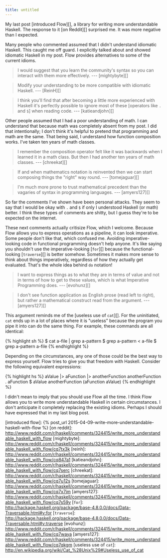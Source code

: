 ```yaml
---
title: untitled
---
```


My last post [introduced Flow][],
a library for writing more understandable Haskell.
The response to it [on Reddit][] surprised me.
It was more negative than I expected.

Many people who commented assumed that I didn't understand idiomatic Haskell.
This caught me off guard.
I explicitly talked about and showed idiomatic Haskell in my post.
Flow provides alternatives to some of the current idioms.

> I would suggest that you learn the community's syntax so you can
> interact with them more effectively. --- [mightybyte][]

> Modify your understanding to be more compatible with idiomatic
> Haskell. --- [ReinH][]

> I think you'll find that after becoming a little more experienced
> with Haskell it's perfectly possible to ignore most of these
> [operators like `.` and `$`] when reading code. --- [katieandjohn][]

Other people assumed that I had a poor understanding of math.
I can understand that because math was completely absent from my post.
I did that intentionally;
I don't think it's helpful to pretend that programming and math are the same.
That being said,
I understand how function composition works.
I've taken ten years of math classes.

> I remember the composition operator felt like it was backwards
> when I learned it in a math class. But then I had another ten years
> of math classes. --- [chreekat][]

> If and when mathematics notation is reinvented then we can start
> composing things the "right" way round. --- [tomejaguar][]

> I'm much more prone to trust mathematical precedent than the
> vagaries of syntax in programming languages. --- [amyers127][]

So far the comments I've shown have been personal attacks.
They seem to say that I would be okay with `.` and `$` if only I understood Haskell (or math) better.
I think these types of comments are shitty,
but I guess they're to be expected on the internet.

These next comments actually critisize Flow,
which I welcome.
Because Flow allows you to express operations as a pipeline,
it can look imperative.
Some people don't like that, which confused me.
Avoiding imperative-looking code in functional programming doesn't help anyone.
It's like saying you shouldn't use the imperative-looking [`for`][] because the functional-looking [`traverse`][] is better somehow.
Sometimes it makes more sense to think about things imperatively,
regardless of how they actually get evaluated.
That's the whole idea behind `do` notation!

> I want to express things as to what they are in terms of value
> and not in terms of how to get to these values, which is what
> Imperative Programming does. --- [evohunz][]

> I don't see function application as English prose (read left to
> right), but rather a mathematical construct read from the argument.
> --- [amyers127][]

This argument reminds me of the [useless use of `cat`][].
For the uninitiated, `cat` ends up in a lot of places where it is "useless"
because the program you pipe it into can do the same thing.
For example, these commands are all identical:

{% highlight sh %}
$ cat a-file | grep a-pattern
$ grep a-pattern < a-file
$ grep a-pattern a-file
{% endhighlight %}

Depending on the circumstances, any one of those could be the best way to express yourself.
Flow tries to give you that freedom with Haskell.
Consider the following equivalent expressions:

{% highlight hs %}
aValue |> aFunction |> anotherFunction
anotherFunction . aFunction $ aValue
anotherFunction (aFunction aValue)
{% endhighlight %}

I didn't mean to imply that you should use Flow all the time.
I think Flow allows you to write more understandable Haskell in certain circumstances.
I don't anticipate it completely replacing the existing idioms.
Perhaps I should have expressed that in my last blog post.

[introduced flow]: {% post_url 2015-04-09-write-more-understandable-haskell-with-flow %}
[on reddit]: http://www.reddit.com/r/haskell/comments/324415/write_more_understandable_haskell_with_flow
[mightybyte]: http://www.reddit.com/r/haskell/comments/324415/write_more_understandable_haskell_with_flow/cq7tx3k
[reinh]: http://www.reddit.com/r/haskell/comments/324415/write_more_understandable_haskell_with_flow/cq847a1
[katieandjohn]: http://www.reddit.com/r/haskell/comments/324415/write_more_understandable_haskell_with_flow/cq7serc
[chreekat]: http://www.reddit.com/r/haskell/comments/324415/write_more_understandable_haskell_with_flow/cq7u12s
[tomejaguar]: http://www.reddit.com/r/haskell/comments/324415/write_more_understandable_haskell_with_flow/cq7x7jm
[amyers127]: http://www.reddit.com/r/haskell/comments/324415/write_more_understandable_haskell_with_flow/cq7s59v
[`for`]: http://hackage.haskell.org/package/base-4.8.0.0/docs/Data-Traversable.html#v:for
[`traverse`]: http://hackage.haskell.org/package/base-4.8.0.0/docs/Data-Traversable.html#v:traverse
[evohunz]: http://www.reddit.com/r/haskell/comments/324415/write_more_understandable_haskell_with_flow/cq7waya
[amyers127]: http://www.reddit.com/r/haskell/comments/324415/write_more_understandable_haskell_with_flow/cq7qkgm
[useless use of `cat`]: http://en.wikipedia.org/wiki/Cat_%28Unix%29#Useless_use_of_cat
